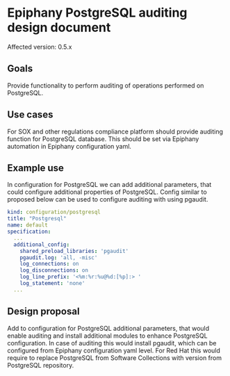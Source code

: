 # Epiphany PostgreSQL auditing design document

Affected version: 0.5.x

## Goals

Provide functionality to perform auditing of operations performed on PostgreSQL.

## Use cases

For SOX and other regulations compliance platform should provide auditing function for PostgreSQL database.
This should be set via Epiphany automation in Epiphany configuration yaml.

## Example use

In configuration for PostgreSQL we can add additional parameters, that could configure additional properties of PostgreSQL.
Config similar to proposed below can be used to configure auditing with using pgaudit.

```yaml
kind: configuration/postgresql
title: "Postgresql"
name: default
specification:
  ...
  additional_config:
    shared_preload_libraries: 'pgaudit'
    pgaudit.log: 'all, -misc'
    log_connections: on
    log_disconnections: on
    log_line_prefix: '<%m:%r:%u@%d:[%p]:> '
    log_statement: 'none'
  ...
```


## Design proposal 

Add to configuration for PostgreSQL additional parameters, that would enable auditing and install additional modules to enhance PostgreSQL
configuration. In case of auditing this would install pgaudit, which can be configured from Epiphany configuration yaml level. For Red Hat 
this would require to replace PostgreSQL from Software Collections with version from PostgreSQL repository.
